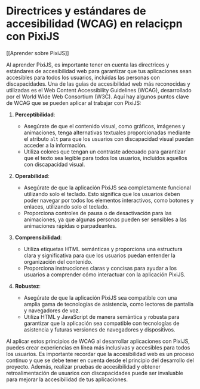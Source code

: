 # Directrices y estándares de accesibilidad (WCAG) en relaciçpn con PixiJS

[[Aprender sobre PixiJS]]

Al aprender PixiJS, es importante tener en cuenta las directrices y estándares de accesibilidad web para garantizar que tus aplicaciones sean accesibles para todos los usuarios, incluidas las personas con discapacidades. Una de las guías de accesibilidad web más reconocidas y utilizadas es el Web Content Accessibility Guidelines (WCAG), desarrollado por el World Wide Web Consortium (W3C). Aquí hay algunos puntos clave de WCAG que se pueden aplicar al trabajar con PixiJS:

1. **Perceptibilidad**:
   - Asegúrate de que el contenido visual, como gráficos, imágenes y animaciones, tenga alternativas textuales proporcionadas mediante el atributo `alt` para que los usuarios con discapacidad visual puedan acceder a la información.
   - Utiliza colores que tengan un contraste adecuado para garantizar que el texto sea legible para todos los usuarios, incluidos aquellos con discapacidad visual.

2. **Operabilidad**:
   - Asegúrate de que la aplicación PixiJS sea completamente funcional utilizando solo el teclado. Esto significa que los usuarios deben poder navegar por todos los elementos interactivos, como botones y enlaces, utilizando solo el teclado.
   - Proporciona controles de pausa o de desactivación para las animaciones, ya que algunas personas pueden ser sensibles a las animaciones rápidas o parpadeantes.

3. **Comprensibilidad**:
   - Utiliza etiquetas HTML semánticas y proporciona una estructura clara y significativa para que los usuarios puedan entender la organización del contenido.
   - Proporciona instrucciones claras y concisas para ayudar a los usuarios a comprender cómo interactuar con la aplicación PixiJS.

4. **Robustez**:
   - Asegúrate de que la aplicación PixiJS sea compatible con una amplia gama de tecnologías de asistencia, como lectores de pantalla y navegadores de voz.
   - Utiliza HTML y JavaScript de manera semántica y robusta para garantizar que la aplicación sea compatible con tecnologías de asistencia y futuras versiones de navegadores y dispositivos.

Al aplicar estos principios de WCAG al desarrollar aplicaciones con PixiJS, puedes crear experiencias en línea más inclusivas y accesibles para todos los usuarios. Es importante recordar que la accesibilidad web es un proceso continuo y que se debe tener en cuenta desde el principio del desarrollo del proyecto. Además, realizar pruebas de accesibilidad y obtener retroalimentación de usuarios con discapacidades puede ser invaluable para mejorar la accesibilidad de tus aplicaciones.